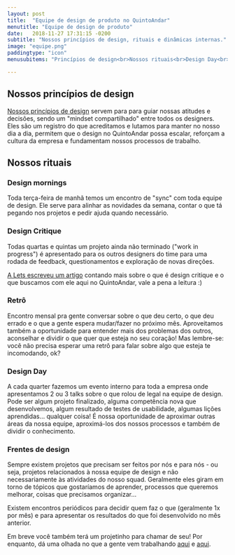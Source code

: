 ```yaml
---
layout: post
title:  "Equipe de design de produto no QuintoAndar"
menutitle: "Equipe de design de produto"
date:   2018-11-27 17:31:15 -0200
subtitle: "Nossos princípios de design, rituais e dinâmicas internas."
image: "equipe.png"
paddingtype: "icon"
menusubitems: "Princípios de design<br>Nossos rituais<br>Design Day<br>Frentes de Design"

---
```


## Nossos princípios de design
[Nossos princípios de design](https://docs.google.com/presentation/d/12__ok0NCvqeg-khiD69lnztqA-nY4yIyyF_hpW59nz8/edit#slide=id.g2dea737d21_0_0) servem para para guiar nossas atitudes e decisões, sendo um "mindset compartilhado" entre todos os designers. Eles são um registro do que acreditamos e lutamos para manter no nosso dia a dia, permitem que o design no QuintoAndar possa escalar, reforçam a cultura da empresa e fundamentam nossos processos de trabalho.
## Nossos rituais
### Design mornings
Toda terça-feira de manhã temos um encontro de "sync" com toda equipe de design. Ele serve para alinhar as novidades da semana, contar o que tá pegando nos projetos e pedir ajuda quando necessário.
### Design Critique
Todas quartas e quintas um projeto ainda não terminado ("work in progress") é apresentado para os outros designers do time para uma rodada de feedback, questionamentos e exploração de novas direções.

[A Lets escreveu um artigo](https://brasil.uxdesign.cc/design-critique-o-segredo-para-seguran%C3%A7a-emocional-de-designers-uxconf-2018-cca461caea04) contando mais sobre o que é design critique e o que buscamos com ele aqui no QuintoAndar, vale a pena a leitura :)
### Retrô
Encontro mensal pra gente conversar sobre o que deu certo, o que deu errado e o que a gente espera mudar/fazer no próximo mês. Aproveitamos também a oportunidade para entender mais dos problemas dos outros, aconselhar e dividir o que quer que esteja no seu coração!
Mas lembre-se: você não precisa esperar uma retrô para falar sobre algo que esteja te incomodando, ok?
### Design Day
A cada quarter fazemos um evento interno para toda a empresa onde apresentamos 2 ou 3 talks sobre o que rolou de legal na equipe de design. Pode ser algum projeto finalizado, alguma competência nova que desenvolvemos, algum resultado de testes de usabilidade, algumas lições aprendidas… qualquer coisa! É nossa oportunidade de aproximar outras áreas da nossa equipe, aproximá-los dos nossos processos e também de dividir o conhecimento.
### Frentes de design
Sempre existem projetos que precisam ser feitos por nós e para nós - ou seja, projetos relacionados à nossa equipe de design e não necessariamente às atividades do nosso squad. Geralmente eles giram em torno de tópicos que gostaríamos de aprender, processos que queremos melhorar, coisas que precisamos organizar…

Existem encontros periódicos para decidir quem faz o que (geralmente 1x por mês) e para apresentar os resultados do que foi desenvolvido no mês anterior.

Em breve você também terá um projetinho para chamar de seu! Por enquanto, dá uma olhada no que a gente vem trabalhando [aqui](https://docs.google.com/document/d/1huXp91wwuMx-33rSXKKi7IHWGIdkU4Se5SXe5YpeJiE/edit) e [aqui](https://drive.google.com/drive/u/1/folders/1KHF7jKKt79I-6-9qLzSZgKuiSyFitd3d).
